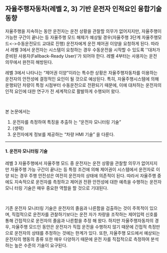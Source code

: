 ## 자율주행자동차(레벨 2, 3) 기반  운전자 인적요인 융합기술 동향

자율주행을 지속하는 동안 운전자는 운전 상황을 관찰할 의무가 없어지지만, 자율주행이 가능한 구간이 끝나는 등 자율주행 모드 해제가 예상될 경우(자율주행 3단계 자율주행모드<->수동운전모드 교대로 진행) 운전자에게  운전 제어권 이양을 요청하게 된다. 따라서 레벨 3에서 운전자는 시스템이 요청하는 경우  수동운전을 시작할 수 있도록 ''대처가 준비된 사용자(Fallback-Ready User)'가 되어야  한다. 레벨 4부터는 사용자는 운전 의무에서 완전히 해방된다.

레벨 3에서 나타나는 “제어권 이양”이라는 특수한 상황은 자율주행자동차를 이용하는  운전자의 안전성에 결정적인 요인이 될 것으로 예상된다. 특히, 자율주행시스템에 의해  운행되던 차량이 특정 시점부터 수동운전으로 전환되기 때문에, 이에 대처하는 운전자의  인적 요인에 대한 연구가 전 세계적으로 활발하게 수행되어 왔다. 

​    

본 논문에서는 

1. 운전자를 측정하여 특징을 추출하 는 “운전자 모니터링 기술”
2. (생략)
3. 운전자에게  정보를 제공하는 “차량 HMI 기술” 을 다룬다.

---

#### 1. 운전자 모니터링 기술

레벨 3 자율주행에서 자율주행 모드 중 운전자는 운전 상황을 관찰할 의무가 없어지지 만 자율주행 가능 구간이 끝나는 등 특정 조건에 의해 제어권이 시스템에서 운전자로 이양 되는 경우 주행 안전성은 여전히 운전자의 상태에 의존적이 된다. 따라서 자율주행 중에도  지속적으로 운전자를 측정하고 제어권 전환 안전성에 대한 예측을 수행하는 운전자 모니 터링 기술은 매우 중요한 역할을 할 것으로 기대된다.

​    

기존 운전자 모니터링 기술은 운전자의 졸음과  나른함을 검출하는 것이 주목적이 있으며, 직접적으로 운전자를 관찰하기보다는 운전 자가 차량을 조작하는 제어입력 신호를 통해 간접적으로 운전자의 졸음과 나른함을 추정 해 왔다. 하지만 자율주행자동차의 경우, 자율주행 모드인 동안은 운전자가 직접 운전을  수행하지 않기 때문에 간접적 측정만으로 운전자의 상태를 추정하는 것에는 한계가 있다. 또한, 자율주행 모드에서 예상되는 운전자의 행동의 종류 또한 매우 다양하기 때문에 운전 자를 직접적으로 측정하여 분석하는 높은 수준의 기술이 요구된다.



